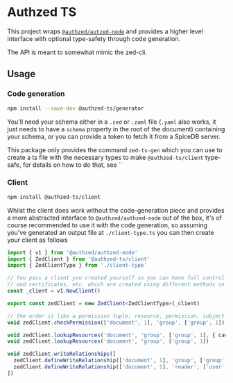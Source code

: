 # Authzed TS

This project wraps [`@authzed/autzed-node`][authzed-node] and provides a higher
level interface with optional type-safety through code generation.

The API is meant to somewhat mimic the zed-cli.

[authzed-node]: https://www.npmjs.com/package/@authzed/authzed-node

## Usage

### Code generation

```sh
npm install --save-dev @authzed-ts/generator
```

You'll need your schema either in a `.zed` or `.zaml` file (`.yaml` also works,
it just needs to have a `schema` property in the root of the document)
containing your schema, or you can provide a token to fetch it from a SpiceDB
server.

This package only provides the command `zed-ts-gen` which you can use to create
a ts file with the necessary types to make `@authzed-ts/client` type-safe,
for details on how to do that, see ``

### Client

```sh
npm install @authzed-ts/client
```

Whilst the client does work without the code-generation piece and provides a
more abstracted interface to `@authzed/authzed-node` out of the box, it's
of course recommended to use it with the code generation, so assuming you've
generated an output file at `./client-type.ts` you can then create your client as
follows

```ts
import { v1 } from '@authzed/authzed-node'
import { ZedClient } from '@authzed-ts/client'
import { ZedClientType } from './client-type'

// You pass a client you created yourself so you can have full control over auth
// and certificates, etc. which are created using different methods on `v1`
const _client = v1.NewClient()

export const zedClient = new ZedClient<ZedClientType>(_client)

// the order is like a permission tuple, resource, permission, subject
void zedClient.checkPermission(['document', 1], 'group', ['group', 1])

void zedClient.lookupResources('document', 'group', ['group', 1], { caveatContext: { a: 1, c: { d: 'e' } } })
void zedClient.lookupResources('document', 'group', ['group', 1])

void zedClient.writeRelationships([
  zedClient.defineWriteRelationship(['document', 1], 'group', ['group', 1]),
  zedClient.defineWriteRelationship(['document', 1], 'reader', ['user', 1])
])
```
